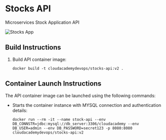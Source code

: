# Stocks API
Microservices Stock Application API

![Stocks App](/docs/stocks.png)

## Build Instructions

1. Build API container image:

    ```
    docker build -t cloudacademydevops/stocks-api:v2 .
    ```

## Container Launch Instructions

The API container image can be launched using the following commands:

- Starts the container instance with MYSQL connection and authentication details:

    ```
    docker run --rm -it --name stock-api --env DB_CONNSTR=jdbc:mysql://db_server:3306/cloudacademy --env DB_USER=admin --env DB_PASSWORD=secret123 -p 8080:8080 cloudacademydevops/stocks-api:v2
    ```
